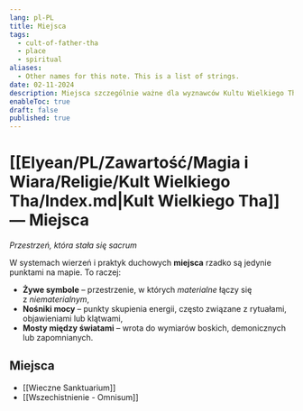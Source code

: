 ```yaml
---
lang: pl-PL
title: Miejsca
tags:
  - cult-of-father-tha
  - place
  - spiritual
aliases:
  - Other names for this note. This is a list of strings.
date: 02-11-2024
description: Miejsca szczególnie ważne dla wyznawców Kultu Wielkiego Tha.
enableToc: true
draft: false
published: true
---
```

# [[Elyean/PL/Zawartość/Magia i Wiara/Religie/Kult Wielkiego Tha/Index.md|Kult Wielkiego Tha]] — Miejsca

*Przestrzeń, która stała się sacrum*

W systemach wierzeń i praktyk duchowych **miejsca** rzadko są jedynie punktami na mapie. To raczej:
- **Żywe symbole** – przestrzenie, w których *materialne* łączy się z *niematerialnym*,
- **Nośniki mocy** – punkty skupienia energii, często związane z rytuałami, objawieniami lub klątwami,
- **Mosty między światami** – wrota do wymiarów boskich, demonicznych lub zapomnianych.

## Miejsca

- [[Wieczne Sanktuarium]]
- [[Wszechistnienie - Omnisum]]